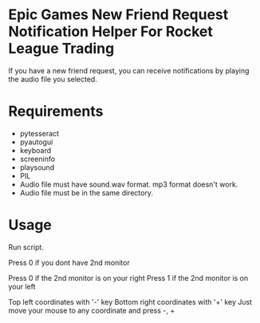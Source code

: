 # Epic Games New Friend Request Notification Helper For Rocket League Trading

If you have a new friend request, you can receive notifications by playing the audio file you selected.

# Requirements

* pytesseract
* pyautogui
* keyboard
* screeninfo
* playsound
* PIL
* Audio file must have sound.wav format. mp3 format doesn't work.
* Audio file must be in the same directory.

# Usage

Run script.

Press 0 if you dont have 2nd monitor

Press 0 if the 2nd monitor is on your right
Press 1 if the 2nd monitor is on your left

Top left coordinates with '-' key
Bottom right coordinates with '+' key
Just move your mouse to any coordinate and press -, +
